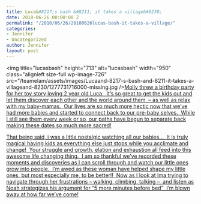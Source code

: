 ```yaml
---
title: Luca&#8217;s bash &#8211; it takes a village&#8230;
date: 2010-06-26 00:00:00 Z
permalink: "/2010/06/26/20100626lucas-bash-it-takes-a-village/"
categories:
- Jennifer
- Uncategorized
author: Jennifer
layout: post
---
```


<img title="lucasbash" height="713" alt="lucasbash" width="950" class="alignleft size-full wp-image-726" src="/teamelam/assets/images/Lucaand-8217-s-bash-and-8211-it-takes-a-villageand-8230/1277731716000-missing.jpg />[Molly threw a birthday party for her toy story loving 2 year old Luca.  It&#8217;s so great to get the kids out and let them discover each other and the world around them  &#8211; as well as relax with my baby-mamas.  Our lives are so much more hectic now that we&#8217;ve had more babies and started to connect back to our pre-baby selves.  While I still see them every week or so, our paths have begun to separate back making these dates so much more sacred!](http://www.flickr.com/photos/jenniferandJennifers_photos/sets/72157623886078648/)

[That being said, i was a little nostalgic watching all our babies&#8230;  It is truly magical having kids as everything else just stops while you acclimate and change!  Your struggle and growth, elation and exhaustion all feed into this awesome life changing thing.  I am so thankful we&#8217;ve recorded these moments and discoveries as I can scroll through and watch our little ones grow into people.  I&#8217;m awed as these woman have helped shape my little ones, but most especially me, to be better!!  Now as I look at Ima trying to navigate through her frustrations &#8211; walking, climbing, talking &#8211;  and listen as Noah strategizes his argument for &#8220;5 more minutes before bed&#8221;  I&#8217;m blown away at how far we&#8217;ve come!](http://www.flickr.com/photos/jenniferandJennifers_photos/sets/72157623886078648/)
